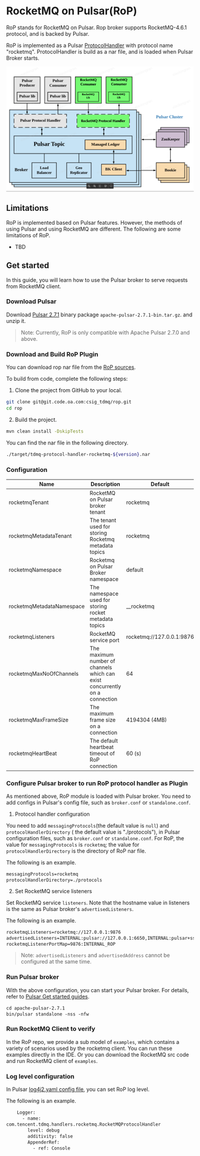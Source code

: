 # RocketMQ on Pulsar(RoP)

RoP stands for RocketMQ on Pulsar. Rop broker supports RocketMQ-4.6.1 protocol, and is backed by
Pulsar.

RoP is implemented as a
Pulsar [ProtocolHandler](https://github.com/apache/pulsar/blob/master/pulsar-broker/src/main/java/org/apache/pulsar/broker/protocol/ProtocolHandler.java)
with protocol name "rocketmq". ProtocolHandler is build as a nar file, and is loaded when Pulsar
Broker starts.

![](docs/rop-architecture.png)

## Limitations

RoP is implemented based on Pulsar features. However, the methods of using Pulsar and using RocketMQ
are different. The following are some limitations of RoP.

- TBD

## Get started

In this guide, you will learn how to use the Pulsar broker to serve requests from RocketMQ client.

### Download Pulsar

Download [Pulsar 2.7.1](https://github.com/streamnative/pulsar/releases/download/v2.7.1/apache-pulsar-2.7.1-bin.tar.gz)
binary package `apache-pulsar-2.7.1-bin.tar.gz`. and unzip it.

> Note: Currently, RoP is only compatible with Apache Pulsar 2.7.0 and above.

### Download and Build RoP Plugin

You can download rop nar file from the [RoP sources](https://git.code.oa.com/csig_tdmq/rop).

To build from code, complete the following steps:

1. Clone the project from GitHub to your local.

```bash
git clone git@git.code.oa.com:csig_tdmq/rop.git
cd rop
```

2. Build the project.

```bash
mvn clean install -DskipTests
```

You can find the nar file in the following directory.

```bash
./target/tdmq-protocol-handler-rocketmq-${version}.nar
```

### Configuration

|Name|Description|Default|
|---|---|---|
rocketmqTenant|RocketMQ on Pulsar broker tenant|rocketmq
rocketmqMetadataTenant|The tenant used for storing Rocketmq metadata topics|rocketmq
rocketmqNamespace|Rocketmq on Pulsar Broker namespace|default
rocketmqMetadataNamespace|The namespace used for storing rocket metadata topics|__rocketmq
rocketmqListeners|RocketMQ service port|rocketmq://127.0.0.1:9876
rocketmqMaxNoOfChannels|The maximum number of channels which can exist concurrently on a connection|64
rocketmqMaxFrameSize|The maximum frame size on a connection|4194304 (4MB)
rocketmqHeartBeat|The default heartbeat timeout of RoP connection|60 (s)

### Configure Pulsar broker to run RoP protocol handler as Plugin

As mentioned above, RoP module is loaded with Pulsar broker. You need to add configs in Pulsar's
config file, such as `broker.conf` or `standalone.conf`.

1. Protocol handler configuration

You need to add `messagingProtocols`(the default value is `null`) and  `protocolHandlerDirectory` (
the default value is "./protocols"), in Pulsar configuration files, such as `broker.conf`
or `standalone.conf`. For RoP, the value for `messagingProtocols` is `rocketmq`; the value
for `protocolHandlerDirectory` is the directory of RoP nar file.

The following is an example.

```access transformers
messagingProtocols=rocketmq
protocolHandlerDirectory=./protocols
```

2. Set RocketMQ service listeners

Set RocketMQ service `listeners`. Note that the hostname value in listeners is the same as Pulsar
broker's `advertisedListeners`.

The following is an example.

```
rocketmqListeners=rocketmq://127.0.0.1:9876
advertisedListeners=INTERNAL:pulsar://127.0.0.1:6650,INTERNAL:pulsar+ssl://127.0.0.1:6651,INTERNAL_ROP:pulsar://127.0.0.1:9876,INTERNAL_ROP:pulsar+ssl://127.0.0.1:9896
rocketmqListenerPortMap=9876:INTERNAL_ROP
```

> Note: `advertisedListeners` and `advertisedAddress` cannot be configured at the same time.

### Run Pulsar broker

With the above configuration, you can start your Pulsar broker. For details, refer
to [Pulsar Get started guides](http://pulsar.apache.org/docs/en/standalone/).

```access transformers
cd apache-pulsar-2.7.1
bin/pulsar standalone -nss -nfw
```

### Run RocketMQ Client to verify

In the RoP repo, we provide a sub model of `examples`, which contains a variety of scenarios used by the rocketmq client. You can run these examples directly in the IDE. Or you can download the RocketMQ src code and run RocketMQ client of `examples`.

### Log level configuration

In Pulsar [log4j2.yaml config file](https://github.com/apache/pulsar/blob/master/conf/log4j2.yaml),
you can set RoP log level.

The following is an example.

```
    Logger:
      - name: com.tencent.tdmq.handlers.rocketmq.RocketMQProtocolHandler
        level: debug
        additivity: false
        AppenderRef:
          - ref: Console
```

